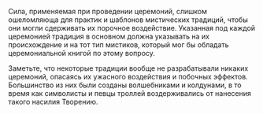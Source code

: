 Сила, применяемая при проведении церемоний, слишком ошеломляюща для практик и шаблонов мистических традиций, чтобы они могли сдерживать их порочное воздействие. Указанная под каждой церемонией традиция в основном должна указывать на их происхождение и на тот тип мистиков, который мог бы обладать церемониальной книгой по этому вопросу.

Заметьте, что некоторые традиции вообще не разрабатывали никаких церемоний, опасаясь их ужасного воздействия и побочных эффектов. Большинство из них были созданы волшебниками и колдунами, в то время как символисты и певцы троллей воздерживались от нанесения такого насилия Творению.